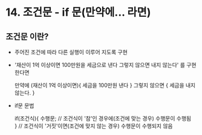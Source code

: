# 14. 조건문 - if 문(만약에... 라면)

## 조건문 이란?

- 주어진 조건에 따라 다른 실행이 이루어 지도록 구현

- '재산이 1억 이상이면 100만원을 세금으로 낸다 그렇지 않으면 내지 않는다' 를 구현 한다면

   만약에 (재산이 1억 이상이면){
       세금을 100만원 낸다
   }
   그렇지 않으면 {
       세금을 내지 않는다.
   }

- if문 문법
  
  if(조건식){
      수행문;   // 조건식이 '참'인 경우에(조건에 맞는 경우) 수행문이 수행됨<br> 
  }             // 조건식이 '거짓'이면(조건에 맞지 않는 경우) 수행문이 수행되지 않음

  
   
